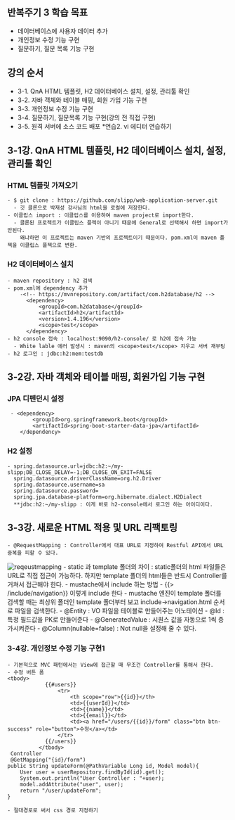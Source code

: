 ## 반복주기 3 학습 목표
* 데이터베이스에 사용자 데이터 추가
* 개인정보 수정 기능 구현
* 질문하기, 질문 목록 기능 구현

## 강의 순서
* 3-1. QnA HTML 템플릿, H2 데이터베이스 설치, 설정, 관리툴 확인
* 3-2. 자바 객체와 테이블 매핑, 회원 가입 기능 구현
* 3-3. 개인정보 수정 기능 구현
* 3-4. 질문하기, 질문목록 기능 구현(강의 전 직접 구현)
* 3-5. 원격 서버에 소스 코드 배포
*연습2. vi 에디터 연습하기

## 3-1강. QnA HTML 템플릿, H2 데이터베이스 설치, 설정, 관리툴 확인
### HTML 템플릿 가져오기
    - $ git clone : https://github.com/slipp/web-application-server.git
      - 깃 클론으로 박재성 강사님의 html을 로컬에 저장한다.
    - 이클립스 import : 이클립스를 이용하여 maven project로 import한다.
      - 클론된 프로젝트가 이클립스 플젝이 아니기 때문에 General로 선택해서 하면 import가 안된다.
        왜냐하면 이 프로젝트는 maven 기반의 프로젝트이기 때문이다. pom.xml이 maven 플젝을 이클립스 플젝으로 변환.

### H2 데이터베이스 설치
    - maven repository : h2 검색
    - pom.xml에 dependency 추가
        -<!-- https://mvnrepository.com/artifact/com.h2database/h2 -->
          <dependency>
              <groupId>com.h2database</groupId>
              <artifactId>h2</artifactId>
              <version>1.4.196</version>
              <scope>test</scope>
          </dependency>
    - h2 console 접속 : localhost:9090/h2-console/ 로 h2에 접속 가능
      - White lable 에러 발생시 : maven의 <scope>test</scope> 지우고 서버 재부팅
    - h2 로그인 : jdbc:h2:mem:testdb
    
## 3-2강. 자바 객체와 테이블 매핑, 회원가입 기능 구현
### JPA 디펜던시 설정
     - <dependency>
			<groupId>org.springframework.boot</groupId>
			<artifactId>spring-boot-starter-data-jpa</artifactId>
		</dependency>
### H2 설정
    - spring.datasource.url=jdbc:h2:~/my-slipp;DB_CLOSE_DELAY=-1;DB_CLOSE_ON_EXIT=FALSE
      spring.datasource.driverClassName=org.h2.Driver
      spring.datasource.username=sa
      spring.datasource.password=
      spring.jpa.database-platform=org.hibernate.dialect.H2Dialect
      **jdbc:h2:~/my-slipp : 이게 바로 h2-console에서 로그인 하는 아이디이다.

## 3-3강. 새로운 HTML 적용 및 URL 리팩토링
    - @RequestMapping : Controller에서 대표 URL로 지정하여 Restful API에서 URL 중복을 피할 수 있다.
![reqeustmapping](https://user-images.githubusercontent.com/26863285/45261267-9de58380-b439-11e8-9cd2-dc70534120c1.png)
    - static 과 template 폴더의 차이 : static폴더의 html 파일들은 URL로 직접 접근이 가능하다.
                                      하지만 template 폴더의 html들은 반드시 Controller를 거쳐서 접근해야 한다.
    - mustache에서 include 하는 방법
        - {{> /include/navigation}} 이렇게 include 한다
        - mustache 엔진이 template 폴더를 검색할 때는 최상위 폴더인 template 폴더부터 보고 include->navigation.html 순서로 파일을 검색한다.
    - @Entity : VO 파일을 테이블로 만들어주는 어노테이션
    - @Id : 특정 필드값을 PK로 만들어준다
    - @GeneratedValue : 시퀀스 값을 자동으로 1씩 증가시켜준다
    - @Column(nullable=false) : Not null을 설정해 줄 수 있다.
 
 ### 3-4강. 개인정보 수정 기능 구현1
 	- 기본적으로 MVC 패턴에서는 View에 접근할 때 무조건 Controller를 통해서 한다.
	- 수정 버튼 폼
	<tbody>
               	{{#users}}
               		<tr>
               			<th scope="row">{{id}}</th>
               			<td>{{userId}}</td>
               			<td>{{name}}</td>
               			<td>{{email}}</td>
               			<td><a href="/users/{{id}}/form" class="btn btn-success" role="button">수정</a></td>
               		</tr>
               	{{/users}}
              </tbody>
	 Controller
	 @GetMapping("{id}/form")
	public String updateForm(@PathVariable Long id, Model model){
		User user = userRepository.findById(id).get();  
		System.out.println("User Controller : "+user);
		model.addAttribute("user", user);
		return "/user/updateForm";
	}
	
	- 절대경로로 써서 css 경로 지정하기
